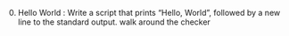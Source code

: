 0. Hello World : Write a script that prints “Hello, World”, followed by a new line to the standard output.
walk around the checker
